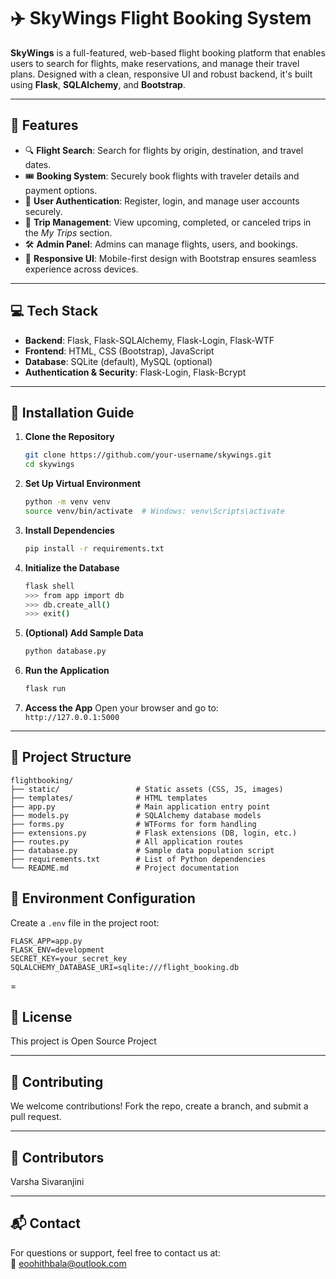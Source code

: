 # ✈️ SkyWings Flight Booking System

**SkyWings** is a full-featured, web-based flight booking platform that enables users to search for flights, make reservations, and manage their travel plans. Designed with a clean, responsive UI and robust backend, it's built using **Flask**, **SQLAlchemy**, and **Bootstrap**.

---

## 🔧 Features

- 🔍 **Flight Search**: Search for flights by origin, destination, and travel dates.  
- 🎟️ **Booking System**: Securely book flights with traveler details and payment options.  
- 🔐 **User Authentication**: Register, login, and manage user accounts securely.  
- 🧳 **Trip Management**: View upcoming, completed, or canceled trips in the *My Trips* section.  
- 🛠️ **Admin Panel**: Admins can manage flights, users, and bookings.  
- 📱 **Responsive UI**: Mobile-first design with Bootstrap ensures seamless experience across devices.

---

## 💻 Tech Stack

- **Backend**: Flask, Flask-SQLAlchemy, Flask-Login, Flask-WTF  
- **Frontend**: HTML, CSS (Bootstrap), JavaScript  
- **Database**: SQLite (default), MySQL (optional)  
- **Authentication & Security**: Flask-Login, Flask-Bcrypt

---

## 🚀 Installation Guide

1. **Clone the Repository**
   ```bash
   git clone https://github.com/your-username/skywings.git
   cd skywings
   ```

2. **Set Up Virtual Environment**
   ```bash
   python -m venv venv
   source venv/bin/activate  # Windows: venv\Scripts\activate
   ```

3. **Install Dependencies**
   ```bash
   pip install -r requirements.txt
   ```

4. **Initialize the Database**
   ```bash
   flask shell
   >>> from app import db
   >>> db.create_all()
   >>> exit()
   ```

5. **(Optional) Add Sample Data**
   ```bash
   python database.py
   ```

6. **Run the Application**
   ```bash
   flask run
   ```

7. **Access the App**
   Open your browser and go to:  
   `http://127.0.0.1:5000`

---

## 📁 Project Structure

```
flightbooking/
├── static/                 # Static assets (CSS, JS, images)
├── templates/              # HTML templates
├── app.py                  # Main application entry point
├── models.py               # SQLAlchemy database models
├── forms.py                # WTForms for form handling
├── extensions.py           # Flask extensions (DB, login, etc.)
├── routes.py               # All application routes
├── database.py             # Sample data population script
├── requirements.txt        # List of Python dependencies
└── README.md               # Project documentation
```


## 🔐 Environment Configuration

Create a `.env` file in the project root:

```env
FLASK_APP=app.py
FLASK_ENV=development
SECRET_KEY=your_secret_key
SQLALCHEMY_DATABASE_URI=sqlite:///flight_booking.db
```

=

## 📄 License

This project is Open Source Project

---

## 🤝 Contributing

We welcome contributions! Fork the repo, create a branch, and submit a pull request.

---
## 🤝 Contributors

Varsha
Sivaranjini

---

## 📬 Contact

For questions or support, feel free to contact us at:  
📧 [eoohithbala@outlook.com](roohithbala@outlook.com)
